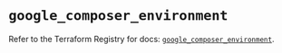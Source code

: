 # `google_composer_environment`

Refer to the Terraform Registry for docs: [`google_composer_environment`](https://registry.terraform.io/providers/hashicorp/google/5.22.0/docs/resources/composer_environment).
